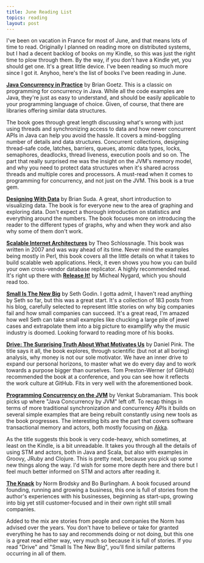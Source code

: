 ```yaml
---
title: June Reading List
topics: reading
layout: post
---
```

I've been on vacation in France for most of June, and that means lots of time to
read. Originally I planned on reading more on distributed systems, but I had a
decent backlog of books on my Kindle, so this was just the right time to plow
through them. By the way, if you don't have a Kindle yet, you should get one.
It's a great little device. I've been reading so much more since I got it.
Anyhoo, here's the list of books I've been reading in June.

[**Java Concurrency in Practice**]() by Brian Goetz. This is a classic on
programming for concurrency in Java. While all the code examples are Java,
they're just as easy to understand, and should be easily applicable to your
programming language of choice. Given, of course, that there are libraries
offering similar data structures.

The book goes through great length discussing what's wrong with just using
threads and synchronizing access to data and how newer concurrent APIs in Java
can help you avoid the hassle. It covers a mind-boggling number of details and
data structures. Concurrent collections, designing thread-safe code, latches,
barriers, queues, atomic data types, locks, semaphores, deadlocks, thread
liveness, execution pools and so on. The part that really surprised me was the
insight on the JVM's memory model, and why you need to protect data structures
when it's shared across threads and multiple cores and processors.  A must-read
when it comes to programming for concurrency, and not just on the JVM. This book
is a true gem.

[**Designing With Data**]() by Brian Suda. A great, short introduction to
visualizing data. The book is for everyone new to the area of graphing and
exploring data. Don't expect a thorough introduction on statistics and
everything around the numbers. The book focuses more on introducing the reader
to the different types of graphs, why and when they work and also why some of
them don't work.

[**Scalable Internet Architectures**]() by Theo Schlossnagle. This book was
written in 2007 and was way ahead of its time. Never mind the examples being
mostly in Perl, this book covers all the little details on what it takes to
build scalable web applications. Heck, it even shows you how you can build your
own cross-vendor database replicator. A highly recommended read. It's right up
there with [**Release It!**]() by Micheal Nygard, which you should read too.

[**Small Is The New Big**]() by Seth Godin. I gotta admit, I haven't read
anything by Seth so far, but this was a great start. It's a collection of 183
posts from his blog, carefully selected to represent little stories on why big
companies fail and how small companies can succeed. It's a great read, I'm
amazed how well Seth can take small examples like chucking a large pile of jewel
cases and extrapolate them into a big picture to examplify why the music
industry is doomed. Looking forward to reading more of his books.

[**Drive: The Surprising Truth About What Motivates Us**]() by Daniel Pink. The
title says it all, the book explores, through scientific (but not at all boring)
analysis, why money is not our sole motivator. We have an inner drive to expand
our personal horizons, to master what we do every day and to work towards a
purpose bigger than ourselves. Tom Preston-Werner (of GitHub) recommended the
book at a conference, and you can see how it reflects the work culture at
GitHub. Fits in very well with the aforementioned book.

[**Programming Concurrency on the JVM**]() by Venkat Subramaniam. This book
picks up where "Java Concurrency by JVM" left off. To recap things in terms of
more traditional synchronization and concurrency APIs it builds on several
simple examples that are being rebuilt constantly using new tools as the book
progresses. The interesting bits are the part that covers software transactional
memory and actors, both mostly focusing on [Akka](http://akka.io).

As the title suggests this book is very code-heavy, which sometimes, at least on
the Kindle, is a bit unreadable. It takes you through all the details of using
STM and actors, both in Java and Scala, but also with examples in Groovy, JRuby
and Clojure. This is pretty neat, because you pick up some new things along the
way.  I'd wish for some more depth here and there but I feel much better
informed on STM and actors after reading it.

[**The Knack**]() by Norm Brodsky and Bo Burlingham. A book focused around
founding, running and growing a business, this one is full of stories from the
author's experiences with his businesses, beginning as start-ups, growing into
big yet still customer-focused and in their own right still small companies.

Added to the mix are stories from people and companies the Norm has advised over
the years. You don't have to believe or take for granted everything he has to
say and recommends doing or not doing, but this one is a great read either way,
very much so because it is full of stories. If you read "Drive" and "Small Is
The New Big", you'll find similar patterns occurring in all of them.
